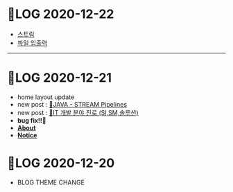 # 🌱LOG 2020-12-22

- [스트림](https://github.com/Eight-Corner/koreaIT/tree/main/스트림/src/그룹핑리덕션)
- [파일 입출력](https://github.com/Eight-Corner/koreaIT/tree/main/파일%20입출력%20패키지/src)







---

# 🌱LOG 2020-12-21

- home layout update
- new post : [📝JAVA - STREAM Pipelines](https://eight-corner.github.io/java/lecture/2020/12/21/Stream-Pipelines.html)
- new post : [📝IT 개발 분야 진로 (SI,SM,솔루션)](https://eight-corner.github.io/it/infor/2020/12/21/IT.html)
- **bug fix!!🔨**
- [**About**](about.markdown)
- [**Notice**](NOTICE.md)



# 🌱LOG 2020-12-20

- BLOG THEME CHANGE

